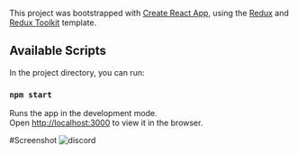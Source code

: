 This project was bootstrapped with [Create React App](https://github.com/facebook/create-react-app), using the [Redux](https://redux.js.org/) and [Redux Toolkit](https://redux-toolkit.js.org/) template.

## Available Scripts

In the project directory, you can run:

### `npm start`

Runs the app in the development mode.<br />
Open [http://localhost:3000](http://localhost:3000) to view it in the browser.


#Screenshot
![discord](https://user-images.githubusercontent.com/54939371/96087609-c32f0080-0ee1-11eb-976a-f9b11a9cdfdd.jpg)
